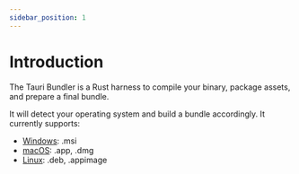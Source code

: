 ```yaml
---
sidebar_position: 1
---
```


# Introduction

The Tauri Bundler is a Rust harness to compile your binary, package assets, and prepare a final bundle.

It will detect your operating system and build a bundle accordingly. It currently supports:

- [Windows](./windows.md): .msi
- [macOS](./macos.md): .app, .dmg
- [Linux](./linux.md): .deb, .appimage
